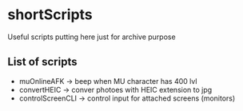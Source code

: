 # shortScripts
Useful scripts putting here just for archive purpose

## List of scripts
- muOnlineAFK -> beep when MU character has 400 lvl
- convertHEIC -> conver photoes with HEIC extension to jpg
- controlScreenCLI -> control input for attached screens (monitors)

